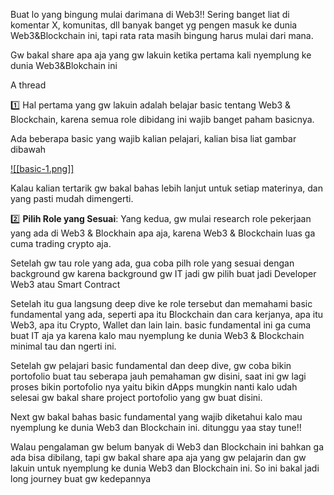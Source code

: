Buat lo yang bingung mulai darimana di Web3!!
Sering banget liat di komentar X, komunitas, dll banyak banget yg pengen masuk ke dunia Web3&Blockchain ini, tapi rata rata masih bingung harus mulai dari mana.

Gw bakal share apa aja yang gw lakuin ketika pertama kali nyemplung ke dunia Web3&Blokchain ini

A thread

1️⃣  Hal pertama yang gw lakuin adalah belajar basic tentang Web3 & Blockchain, karena semua role dibidang ini wajib banget paham basicnya.

Ada beberapa basic yang wajib kalian pelajari, kalian bisa liat gambar dibawah

[![[basic-1.png]]]()

Kalau kalian tertarik gw bakal bahas lebih lanjut untuk setiap materinya, dan yang pasti mudah dimengerti.

2️⃣ **Pilih Role yang Sesuai**: Yang kedua, gw mulai research role pekerjaan yang ada di Web3 & Blockhain apa aja, karena Web3 & Blockchain luas ga cuma trading crypto aja.

Setelah gw tau role yang ada, gua coba pilh role yang sesuai dengan background gw karena background gw IT jadi gw pilih buat jadi Developer Web3 atau Smart Contract

Setelah itu gua langsung deep dive ke role tersebut dan memahami basic fundamental yang ada, seperti apa itu Blockchain dan cara kerjanya, apa itu Web3, apa itu Crypto, Wallet dan lain lain. basic fundamental ini ga cuma buat IT aja ya karena kalo mau nyemplung ke dunia Web3 & Blockchain minimal tau dan ngerti ini.

Setelah gw pelajari basic fundamental dan deep dive, gw coba bikin portofolio buat tau seberapa jauh pemahaman gw disini, saat ini gw lagi proses bikin portofolio nya yaitu bikin dApps mungkin nanti kalo udah selesai gw bakal share project portofolio yang gw buat disini.

Next gw bakal bahas basic fundamental yang wajib diketahui kalo mau nyemplung ke dunia Web3 dan Blockchain ini. ditunggu yaa stay tune!!

Walau pengalaman gw belum banyak di Web3 dan Blockchain ini bahkan ga ada bisa dibilang, tapi gw bakal share apa aja yang gw pelajarin dan gw lakuin untuk nyemplung ke dunia Web3 dan Blockchain ini. So ini bakal jadi long journey buat gw kedepannya